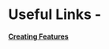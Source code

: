 # Useful Links - 
**[Creating Features](https://www.kaggle.com/code/ryanholbrook/creating-features)**